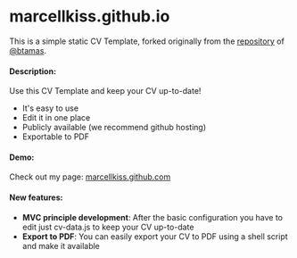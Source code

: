 marcellkiss.github.io
=====================
This is a simple static CV Template, forked originally from the [repository](https://github.com/btamas/btamas.github.com) of [@btamas](https://github.com/btamas).

#### Description:
Use this CV Template and keep your CV up-to-date!
 - It's easy to use
 - Edit it in one place
 - Publicly available (we recommend github hosting)
 - Exportable to PDF

#### Demo:
Check out my page: [marcellkiss.github.com](http://marcellkiss.github.com)

#### New features:
 - **MVC principle development**: After the basic configuration you have to edit just cv-data.js to keep your CV up-to-date
 - **Export to PDF**: You can easily export your CV to PDF using a shell script and make it available
